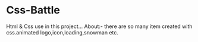 # Css-Battle
Html & Css use in this project...
About:- there are so many item created with css.animated logo,icon,loading,snowman etc.
